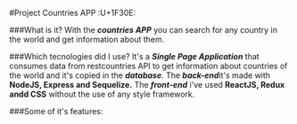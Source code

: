 #Project Countries APP :U+1F30E:

###What is it?
With the ***countries APP*** you can search for any country in the world and get information about them.

###Which tecnologies did I use?
It's a ***Single Page Application*** that consumes data from restcountries API to get information about countries of the world and it's copied in the ***database***.
The ***back-end***it's made with **NodeJS, Express and Sequelize.**
The ***front-end*** i've used **ReactJS, Redux andd CSS** without the use of any style framework.

###Some of it's features:






